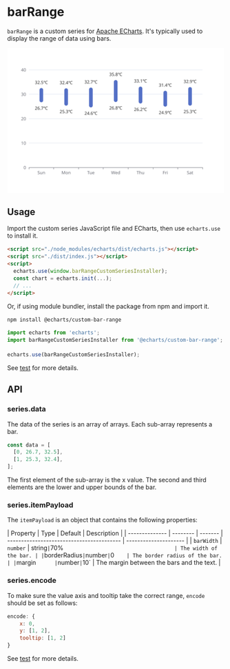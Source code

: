 # barRange

`barRange` is a custom series for [Apache ECharts](https://github.com/apache/echarts). It's typically used to display the range of data using bars.

![barRange](../../screenshots/barRange.svg)

## Usage

Import the custom series JavaScript file and ECharts, then use `echarts.use` to install it.

```html
<script src="./node_modules/echarts/dist/echarts.js"></script>
<script src="./dist/index.js"></script>
<script>
  echarts.use(window.barRangeCustomSeriesInstaller);
  const chart = echarts.init(...);
  // ...
</script>
```

Or, if using module bundler, install the package from npm and import it.

```bash
npm install @echarts/custom-bar-range
```

```js
import echarts from 'echarts';
import barRangeCustomSeriesInstaller from '@echarts/custom-bar-range';

echarts.use(barRangeCustomSeriesInstaller);
```

See [test](./test/index.html) for more details.

## API

### series.data

The data of the series is an array of arrays. Each sub-array represents a bar.

```js
const data = [
  [0, 26.7, 32.5],
  [1, 25.3, 32.4],
];
```

The first element of the sub-array is the x value. The second and third elements are the lower and upper bounds of the bar.

### series.itemPayload

The `itemPayload` is an object that contains the following properties:

| Property       | Type     | Default | Description                               |
| -------------- | -------- | ------- | ----------------------------------------- | --------------------- |
| `barWidth`     | `number`  | string` | `70%`                                     | The width of the bar. |
| `borderRadius` | `number` | `0`     | The border radius of the bar.             |
| `margin`       | `number` | `10`    | The margin between the bars and the text. |

### series.encode

To make sure the value axis and tooltip take the correct range, `encode` should be set as follows:

```js
encode: {
    x: 0,
    y: [1, 2],
    tooltip: [1, 2]
}
```

See [test](./test/index.html) for more details.
